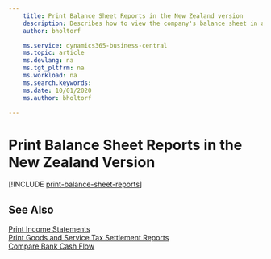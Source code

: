 ```yaml
---
    title: Print Balance Sheet Reports in the New Zealand version
    description: Describes how to view the company's balance sheet in a report in the New Zealand version.
    author: bholtorf

    ms.service: dynamics365-business-central
    ms.topic: article
    ms.devlang: na
    ms.tgt_pltfrm: na
    ms.workload: na
    ms.search.keywords:
    ms.date: 10/01/2020
    ms.author: bholtorf

---
```

# Print Balance Sheet Reports in the New Zealand Version

[!INCLUDE [print-balance-sheet-reports](../includes/AUNZ/print-balance-sheet-reports.md)]

## See Also

[Print Income Statements](how-to-print-income-statements.md)   
[Print Goods and Service Tax Settlement Reports](how-to-print-goods-and-service-tax-settlement-reports.md)   
[Compare Bank Cash Flow](how-to-compare-bank-cash-flow.md)